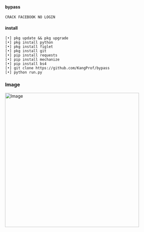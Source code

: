 #### bypass
```
CRACK FACEBOOK NO LOGIN
```
#### install 
```
[•] pkg update && pkg upgrade
[•] pkg install python
[•] pkg install figlet
[•] pkg install git
[•] pip install requests
[•] pip install mechanize
[•] pip install bs4
[•] git clone https://github.com/KangProf/bypass
[•] python run.py
```
### Image

<img src="https://github.com/KangProf/massall/blob/FbShort/Screenshot_2021-12-11-19-51-15-045_com.termux.jpg" width="440" title="Image" alt="Image">

 
